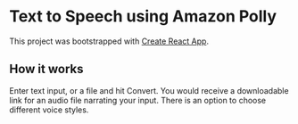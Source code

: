 # Text to Speech using Amazon Polly

This project was bootstrapped with [Create React App](https://github.com/facebook/create-react-app).

## How it works
Enter text input, or a file and hit Convert. You would receive a downloadable link for an audio file narrating your input. There is an option to choose different voice styles.



